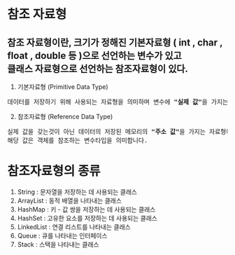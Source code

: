 # 참조 자료형
참조 자료형이란, 크기가 정해진 기본자료형 ( int , char , float , double 등 )으로 선언하는 변수가 있고  
클래스 자료형으로 선언하는 참조자료형이 있다.  
---
1) 기본자료형 (Primitive Data Type)
<pre>데이터를 저장하기 위해 사용되는 자료형을 의미하며 변수에 <b>"실제 값"</b>을 가지는것을 의미</pre>

2) 참조자료형 (Reference Data Type)
<pre>실제 값을 갖는것이 아닌 데이터의 저장된 메모리의 <b>"주소 값"</b>을 가지는 자료형이다.  
해당 값은 객체를 참조하는 변수타입을 의미합니다.</pre>

# 참조자료형의 종류
1. String     : 문자열을 저장하는 데 사용되는 클래스  
2. ArrayList  : 동적 배열을 나타내는 클래스  
3. HashMap    : 키 - 값 쌍을 저장하는 데 사용되는 클래스  
4. HashSet    : 고유한 요소를 저장하는 데 사용되는 클래스  
5. LinkedList : 연결 리스트를 나타내는 클래스  
6. Queue      : 큐를 나타내는 인터페이스  
7. Stack      : 스택을 나타내는 클래스  
